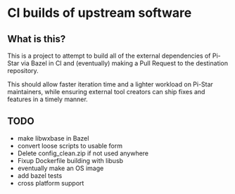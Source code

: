 # CI builds of upstream software

## What is this?

This is a project to attempt to build all of the external dependencies of Pi-Star via Bazel in CI and (eventually) making a Pull Request to the destination repository.

This should allow faster iteration time and a lighter workload on Pi-Star maintainers, while ensuring external tool creators can ship fixes and features in a timely manner.

## TODO

- make libwxbase in Bazel
- convert loose scripts to usable form
- Delete config_clean.zip if not used anywhere
- Fixup Dockerfile building with libusb
- eventually make an OS image
- add bazel tests
- cross platform support
